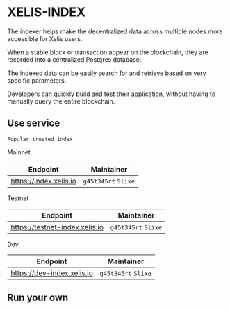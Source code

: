 # XELIS-INDEX

The indexer helps make the decentralized data across multiple nodes more accessible for Xelis users.

When a stable block or transaction appear on the blockchain, they are recorded into
a centralized Postgres database.

The indexed data can be easily search for and
retrieve based on very specific parameters.

Developers can quickly build and test their application,
without having to manually query the entire blockchain.

## Use service

`Popular trusted index`

Mainnet

| Endpoint                 | Maintainer          |
| ------------------------ | ------------------- |
| <https://index.xelis.io> | `g45t345rt` `Slixe` |

Testnet

| Endpoint                         | Maintainer          |
| -------------------------------- | ------------------- |
| <https://testnet-index.xelis.io> | `g45t345rt` `Slixe` |

Dev

| Endpoint                     | Maintainer          |
| ---------------------------- | ------------------- |
| <https://dev-index.xelis.io> | `g45t345rt` `Slixe` |

## Run your own
